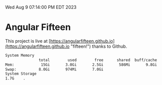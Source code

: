 Wed Aug  9 07:14:00 PM EDT 2023

# Angular Fifteen


This project is live at [https://angularfifteen.github.io](https://angularfifteen.github.io "fifteen!") thanks to Github.

```bash
System Memory
               total        used        free      shared  buff/cache   available
Mem:            15Gi       3.0Gi       2.5Gi       586Mi       9.8Gi        11Gi
Swap:          8.0Gi       974Mi       7.0Gi
System Storage
1.7G	.
